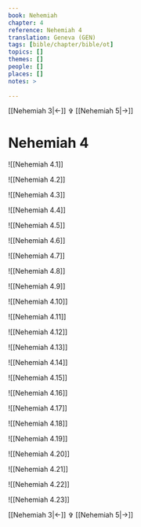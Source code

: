 ```yaml
---
book: Nehemiah
chapter: 4
reference: Nehemiah 4
translation: Geneva (GEN)
tags: [bible/chapter/bible/ot]
topics: []
themes: []
people: []
places: []
notes: >
  
---
```


[[Nehemiah 3|<-]] ✞ [[Nehemiah 5|->]]

# Nehemiah 4

![[Nehemiah 4.1]]

![[Nehemiah 4.2]]

![[Nehemiah 4.3]]

![[Nehemiah 4.4]]

![[Nehemiah 4.5]]

![[Nehemiah 4.6]]

![[Nehemiah 4.7]]

![[Nehemiah 4.8]]

![[Nehemiah 4.9]]

![[Nehemiah 4.10]]

![[Nehemiah 4.11]]

![[Nehemiah 4.12]]

![[Nehemiah 4.13]]

![[Nehemiah 4.14]]

![[Nehemiah 4.15]]

![[Nehemiah 4.16]]

![[Nehemiah 4.17]]

![[Nehemiah 4.18]]

![[Nehemiah 4.19]]

![[Nehemiah 4.20]]

![[Nehemiah 4.21]]

![[Nehemiah 4.22]]

![[Nehemiah 4.23]]

[[Nehemiah 3|<-]] ✞ [[Nehemiah 5|->]]
